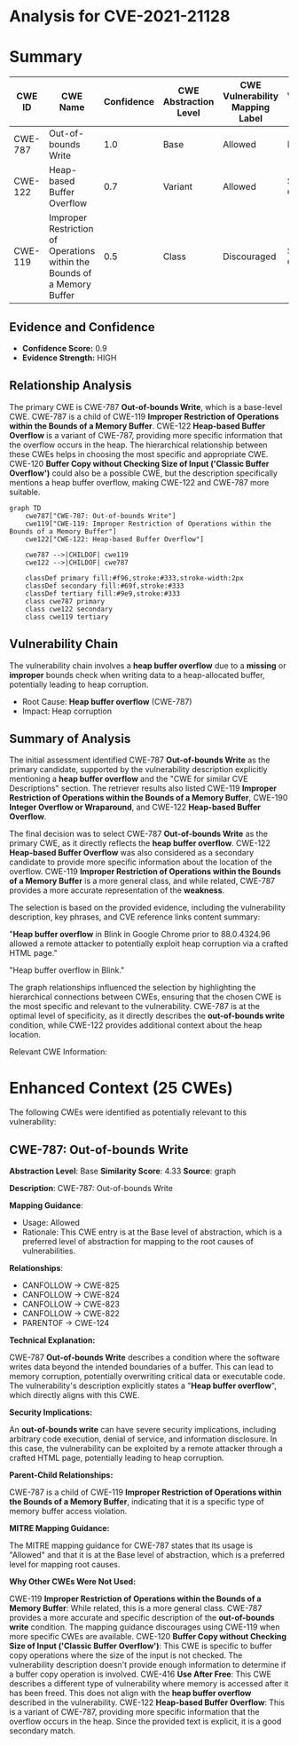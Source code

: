 # Analysis for CVE-2021-21128

# Summary
| CWE ID | CWE Name | Confidence | CWE Abstraction Level | CWE Vulnerability Mapping Label | CWE-Vulnerability Mapping Notes |
|---|---|---|---|---|---|
| CWE-787 | Out-of-bounds Write | 1.0 | Base | Allowed | Primary CWE |
| CWE-122 | Heap-based Buffer Overflow | 0.7 | Variant | Allowed | Secondary Candidate |
| CWE-119 | Improper Restriction of Operations within the Bounds of a Memory Buffer | 0.5 | Class | Discouraged | Secondary Candidate |

## Evidence and Confidence

*   **Confidence Score:** 0.9
*   **Evidence Strength:** HIGH

## Relationship Analysis
The primary CWE is CWE-787 **Out-of-bounds Write**, which is a base-level CWE. CWE-787 is a child of CWE-119 **Improper Restriction of Operations within the Bounds of a Memory Buffer**. CWE-122 **Heap-based Buffer Overflow** is a variant of CWE-787, providing more specific information that the overflow occurs in the heap. The hierarchical relationship between these CWEs helps in choosing the most specific and appropriate CWE. CWE-120 **Buffer Copy without Checking Size of Input ('Classic Buffer Overflow')** could also be a possible CWE, but the description specifically mentions a heap buffer overflow, making CWE-122 and CWE-787 more suitable.

```mermaid
graph TD
    cwe787["CWE-787: Out-of-bounds Write"]
    cwe119["CWE-119: Improper Restriction of Operations within the Bounds of a Memory Buffer"]
    cwe122["CWE-122: Heap-based Buffer Overflow"]
    
    cwe787 -->|CHILDOF| cwe119
    cwe122 -->|CHILDOF| cwe787
    
    classDef primary fill:#f96,stroke:#333,stroke-width:2px
    classDef secondary fill:#69f,stroke:#333
    classDef tertiary fill:#9e9,stroke:#333
    class cwe787 primary
    class cwe122 secondary
    class cwe119 tertiary
```

## Vulnerability Chain
The vulnerability chain involves a **heap buffer overflow** due to a **missing** or **improper** bounds check when writing data to a heap-allocated buffer, potentially leading to heap corruption.
  - Root Cause: **Heap buffer overflow** (CWE-787)
  - Impact: Heap corruption

## Summary of Analysis
The initial assessment identified CWE-787 **Out-of-bounds Write** as the primary candidate, supported by the vulnerability description explicitly mentioning a **heap buffer overflow** and the "CWE for similar CVE Descriptions" section. The retriever results also listed CWE-119 **Improper Restriction of Operations within the Bounds of a Memory Buffer**, CWE-190 **Integer Overflow or Wraparound**, and CWE-122 **Heap-based Buffer Overflow**.

The final decision was to select CWE-787 **Out-of-bounds Write** as the primary CWE, as it directly reflects the **heap buffer overflow**. CWE-122 **Heap-based Buffer Overflow** was also considered as a secondary candidate to provide more specific information about the location of the overflow. CWE-119 **Improper Restriction of Operations within the Bounds of a Memory Buffer** is a more general class, and while related, CWE-787 provides a more accurate representation of the **weakness**.

The selection is based on the provided evidence, including the vulnerability description, key phrases, and CVE reference links content summary:

"**Heap buffer overflow** in Blink in Google Chrome prior to 88.0.4324.96 allowed a remote attacker to potentially exploit heap corruption via a crafted HTML page."

"Heap buffer overflow in Blink."

The graph relationships influenced the selection by highlighting the hierarchical connections between CWEs, ensuring that the chosen CWE is the most specific and relevant to the vulnerability. CWE-787 is at the optimal level of specificity, as it directly describes the **out-of-bounds write** condition, while CWE-122 provides additional context about the heap location.

Relevant CWE Information:

# Enhanced Context (25 CWEs)
The following CWEs were identified as potentially relevant to this vulnerability:

## CWE-787: Out-of-bounds Write
**Abstraction Level**: Base
**Similarity Score**: 4.33
**Source**: graph

**Description**:
CWE-787: Out-of-bounds Write

**Mapping Guidance**:
- Usage: Allowed
- Rationale: This CWE entry is at the Base level of abstraction, which is a preferred level of abstraction for mapping to the root causes of vulnerabilities.

**Relationships**:
- CANFOLLOW -> CWE-825
- CANFOLLOW -> CWE-824
- CANFOLLOW -> CWE-823
- CANFOLLOW -> CWE-822
- PARENTOF -> CWE-124

**Technical Explanation:**

CWE-787 **Out-of-bounds Write** describes a condition where the software writes data beyond the intended boundaries of a buffer. This can lead to memory corruption, potentially overwriting critical data or executable code. The vulnerability's description explicitly states a "**Heap buffer overflow**", which directly aligns with this CWE.

**Security Implications:**

An **out-of-bounds write** can have severe security implications, including arbitrary code execution, denial of service, and information disclosure. In this case, the vulnerability can be exploited by a remote attacker through a crafted HTML page, potentially leading to heap corruption.

**Parent-Child Relationships:**

CWE-787 is a child of CWE-119 **Improper Restriction of Operations within the Bounds of a Memory Buffer**, indicating that it is a specific type of memory buffer access violation.

**MITRE Mapping Guidance:**

The MITRE mapping guidance for CWE-787 states that its usage is "Allowed" and that it is at the Base level of abstraction, which is a preferred level for mapping root causes.

**Why Other CWEs Were Not Used:**

CWE-119 **Improper Restriction of Operations within the Bounds of a Memory Buffer**: While related, this is a more general class. CWE-787 provides a more accurate and specific description of the **out-of-bounds write** condition. The mapping guidance discourages using CWE-119 when more specific CWEs are available.
CWE-120 **Buffer Copy without Checking Size of Input ('Classic Buffer Overflow')**: This CWE is specific to buffer copy operations where the size of the input is not checked. The vulnerability description doesn't provide enough information to determine if a buffer copy operation is involved.
CWE-416 **Use After Free**: This CWE describes a different type of vulnerability where memory is accessed after it has been freed. This does not align with the **heap buffer overflow** described in the vulnerability.
CWE-122 **Heap-based Buffer Overflow**: This is a variant of CWE-787, providing more specific information that the overflow occurs in the heap. Since the provided text is explicit, it is a good secondary match.